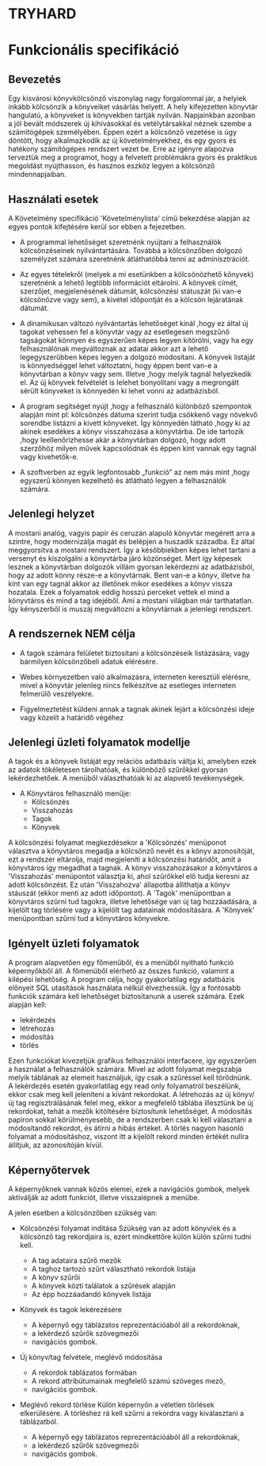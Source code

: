 ﻿# TRYHARD
# Funkcionális specifikáció


## Bevezetés

Egy kisvárosi könyvkölcsönző viszonylag nagy forgalommal jár, a helyiek
inkább kölcsönzik a könyveiket vásárlás helyett. A hely kifejezetten
könyvtár hangulatú, a könyveket is könyvekben tartják nyilván. Napjainkban
azonban a jól bevált módszerek új kihívásokkal és vetélytársakkal néznek
szembe a számítógépek személyében. Éppen ezért a kölcsönző vezetése is
úgy döntött, hogy alkalmazkodik az új követelményekhez, és egy gyors és
hatékony számítógépes rendszert vezet be. Erre az igényre alapozva
terveztük meg a programot, hogy a felvetett problémákra gyors és praktikus
megoldást nyújthasson, és hasznos eszköz legyen a kölcsönző mindennapjaiban.


## Használati esetek


A Követelmény specifikáció 'Követelménylista' című bekezdése alapján az
egyes pontok kifejtésére kerül sor ebben a fejezetben.



* A programmal lehetőséget szeretnénk nyújtani a felhasználók
   kölcsönzéseinek nyilvántartására. Továbbá a kölcsönzőben dolgozó
   személyzet számára szeretnénk átláthatóbbá tenni az adminisztrációt.

* Az egyes tételekről (melyek a mi esetünkben a kölcsönözhető könyvek)
   szeretnénk a lehető legtöbb információt eltárolni. A könyvek címét,
   szerzőjet, megjelenésének dátumát, kölcsönzési státuszát (ki van-e
   kölcsönözve vagy sem), a kivétel időpontját és a kölcsön lejáratának
   dátumát.

* A dinamikusan változó nyilvántartás lehetőséget kínál ,hogy ez által új 
   tagokat vehessen fel a könyvtár vagy az esetlegesen megszűnő tagságokat könnyen
   és egyszerűen képes legyen kitörölni, vagy ha egy felhasználónak megváltoznak
   az adatai akkor azt a lehető legegyszerűbben képes legyen a dolgozó módosítani.
   A könyvek listáját is könnyedséggel lehet változtatni, hogy éppen bent van-e a
   könyvtárban a könyv vagy sem. Illetve ,hogy melyik tagnál helyezkedik el. Az új
   könyvek felvételét is lelehet bonyolítani vagy a megrongált sérült könyveket
   is könnyedén ki lehet vonni az adatbázisból.

* A program segítséget nyújt ,hogy a felhasználó különböző szempontok alapján
   mint pl: kölcsönzés dátuma szerint tudja csökkenő vagy növekvő sorendbe 
   listázni a kivett könyveket. Így könnyedén látható ,hogy ki az akinek esedékes
   a könyv visszahozása a könyvtárba. De ide tartozik ,hogy leellenőrizhesse
   akár a könyvtárban dolgozó, hogy adott szerzőhöz milyen művek kapcsolódnak
   és éppen kint vannak egy tagnál vagy kivehetők-e.

* A szoftverben az egyik legfontosabb „funkció” az nem más mint ,hogy egyszerű 
   könnyen kezelhető és átlátható legyen a felhasználók számára.

## Jelenlegi helyzet

A mostani analóg, vagyis papír és ceruzán alapuló könyvtár megérett arra a szintre,
hogy modernizálja magát és belépjen a huszadik századba. Ez által meggyorsítva
a mostani rendszert. Így a későbbiekben képes lehet tartani a versenyt és kiszolgálni a 
könyvtárba járó közönséget. Mert így képesek lesznek a könyvtárban dolgozók villám
gyorsan lekérdezni az adatbázisból, hogy az adott könny része-e a könyvtárnak. Bent 
van-e a könyv, illetve ha kint van egy tagnál akkor az illetőnek mikor esedékes a könyv 
vissza hozatala. Ezek a folyamatok eddig hosszú perceket vettek el mind a könyvtáros
és mind a tag idejéből. Ami a mostani világban már tarthatatlan. Így kényszerből is
muszáj megváltozni a könyvtárnak a jelenlegi rendszert.

## A rendszernek NEM célja

* A tagok számára felületet biztosítani a kölcsönzéseik listázására, vagy
   bármilyen kölcsönzőbeli adatuk elérésére.

* Webes környezetben való alkalmazásra, interneten keresztüli elérésre, mivel
   a könyvtár jelenleg nincs felkészítve az esetleges interneten felmerülő veszélyekre.
   
* Figyelmeztetést küldeni annak a tagnak akinek lejárt a kölcsönzési ideje vagy
   közelít a határidő végéhez

## Jelenlegi üzleti folyamatok modellje

A tagok és a könyvek listáját egy relációs adatbázis váltja ki, amelyben ezek az
adatok tökéletesen tárolhatóak, és különböző szűrőkkel gyorsan lekérdezhetőek.
 A menüből választhatóak ki az alapvető tevékenységek.

 - A Könyvtáros felhasználó menüje:
    * Kölcsönzés
    * Visszahozás
    * Tagok
    * Könyvek

 A kölcsönzési folyamat megkezdésekor a 'Kölcsönzés' menüponot választva a könyvtáros megadja
a kölcsönző nevét és a könyv azonosítóját, ezt a rendszer eltárolja, majd megjeleníti a
 kölcsönzési határidőt, amit a könyvtáros így megadhat a tagnak.
 A könyv visszahozásakor a könyvtáros a 'Visszahozás' menüpontot választja ki, ahol szűrőkkel elő
  tudja keresni az adott kölcsönzést. Ez után 'Visszahozva' állapotba állíthatja a könyv stáuszát
   (ekkor menti az adott időpontot). A 'Tagok' menüpontban a könyvtáros szűrni tud tagokra,
   illetve lehetősége van új tag hozzáadására, a kijelölt tag törlésére vagy a kijelölt tag
   adatainak módosítására. A 'Könyvek' menüpontban szűrni tud a könyvtáros könyvekre.

## Igényelt üzleti folyamatok


A program alapvetően egy főmenűből, és a menüből nyitható funkció képernyőkből
áll. A főmenüből elérhető az összes funkció, valamint a kilépési lehetőség.
A program célja, hogy gyakorlatilag egy adatbázis előnyeit SQL utasítások
használata nélkül élvezhessük. Így a fontosabb funkciók számára kell lehetőséget
biztosítanunk a userek számára.
Ezek alapján kell:
   - lekérdezés
   - létrehozás
   - módosítás
   - törlés

Ezen funkciókat kivezetjük grafikus felhasználói interfacere, így
egyszerűen a használat a felhasználók számára.
 Mivel az adott folyamat megszabja melyik táblának az elemeit használjuk,
így csak a szűréssel kell törődnünk.
A lekérdezés esetén gyakorlatilag egy read only folyamatról beszélünk,
ekkor csak meg kell jeleníteni a kívánt rekordokat.
A létrehozás az új könyv/új tag regisztrálásának felel meg, ekkor a megfelelő
táblába illesztünk be új rekordokat, tehát a mezők kitöltésére biztosítunk lehetőséget.
A módosítás papíron sokkal körülményesebb, de a rendszerben csak ki kell választani a
módosítandó rekordot, és átírni a hibás értéket.
A törlés nagyon hasonló folyamat a módosításhoz, viszont itt a kijelölt rekord minden
értékét nullra állítjuk, az azonosítóján kívül.


## Képernyőtervek

A képernyőknek vannak közös elemei, ezek a navigációs gombok, melyek aktiválják
az adott funkciót, illetve visszalépnek a menübe.

A jelen esetben a kölcsönzőben szükség van:

   - Kölcsönzési folyamat indítása
      Szükség van az adott könyv/ek és a kölcsönző tag rekordjaira is, ezért
      mindkettőre külön külön szűrni tudni kell.
      + A tag adataira szűrő mezők
      + A taghoz tartozó szűrt választható rekordok listája
      + A könyv szűrői
      + A könyvek közti találatok a szűrések alapján
      + Az épp hozzáadandó könyvek listája

   - Könyvek és tagok lekérezésére
        + A képernyő egy táblázatos reprezentációából áll a rekordoknak,
        + a lekérdező szűrők szövegmezői
        + navigációs gombok.

   - Új könyv/tag felvétele, meglévő módosítása
        + A rekordok táblázatos formában
        + A rekord attribútumainak megfelelő számú szöveges mező,
        + navigációs gombok.

   - Meglévő rekord törlése
        Külön képernyőn a véletlen törlések elkerülésére. A törléshez rá
        kell szűrni a rekordra vagy kiválasztani a táblázatból.
        + A képernyő egy táblázatos reprezentációából áll a rekordoknak,
        + a lekérdező szűrők szövegmezői
        + navigációs gombok.
